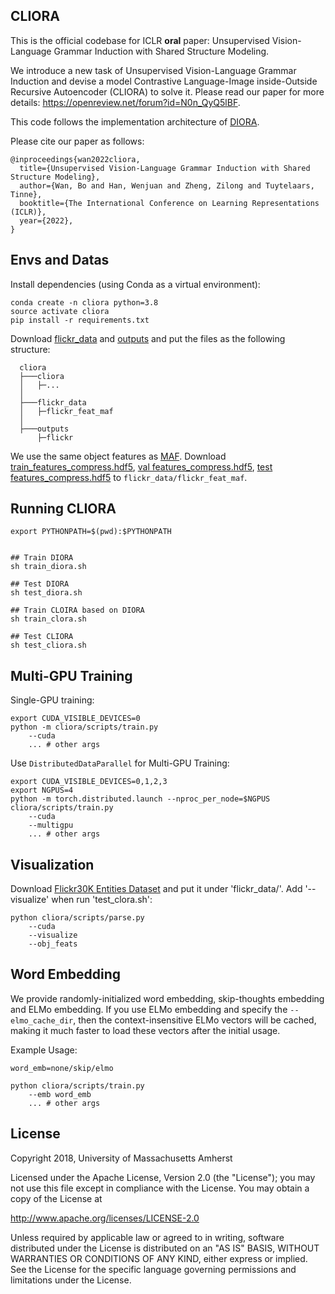 ## CLIORA

This is the official codebase for ICLR **oral** paper: Unsupervised Vision-Language Grammar Induction with Shared Structure Modeling. 

We introduce a new task of Unsupervised Vision-Language Grammar Induction and devise a model Contrastive Language-Image inside-Outside Recursive Autoencoder (CLIORA) to solve it. Please read our paper for more details: https://openreview.net/forum?id=N0n_QyQ5lBF.

This code follows the implementation architecture of [DIORA](https://github.com/iesl/diora).

Please cite our paper as follows:

```
@inproceedings{wan2022cliora,
  title={Unsupervised Vision-Language Grammar Induction with Shared Structure Modeling},
  author={Wan, Bo and Han, Wenjuan and Zheng, Zilong and Tuytelaars, Tinne},
  booktitle={The International Conference on Learning Representations (ICLR)},
  year={2022},
}
```

## Envs and Datas

Install dependencies (using Conda as a virtual environment):

```
conda create -n cliora python=3.8
source activate cliora
pip install -r requirements.txt
```


Download [flickr_data](https://esatkuleuvenbe-my.sharepoint.com/:u:/g/personal/bwan_esat_kuleuven_be/ERcLeIlPJxBDg7Jdf6IwOT0BU5kbcTHSRM7U_dPX_y4ftg?e=j9gyB9) and [outputs](https://esatkuleuvenbe-my.sharepoint.com/:u:/g/personal/bwan_esat_kuleuven_be/EYCdZiPIcj5OtQQqIH49B4gBcfT607sKdnGxrsdkYPKapQ?e=1aGlyk) and put the files as the following structure:

```
  cliora
  ├───cliora
  │   ├─...
  │
  ├───flickr_data
  │   ├─flickr_feat_maf
  │
  ├───outputs
      ├─flickr
```

We use the same object features as [MAF](https://github.com/qinzzz/Multimodal-Alignment-Framework). Download [train_features_compress.hdf5](https://drive.google.com/file/d/1ABnF0SZMf6pOAC89LJXbXZLMW1X86O96/view?usp=sharing), [val features_compress.hdf5](https://drive.google.com/file/d/1iK-yz6PHwRuAciRW1vGkg9Bkj-aBE8yJ/view?usp=sharing), [test features_compress.hdf5](https://drive.google.com/file/d/1pjntkbr20l2MiUBVQLVV6rQNWpXQymFs/view?usp=sharing) to `flickr_data/flickr_feat_maf`.

## Running CLIORA
```
export PYTHONPATH=$(pwd):$PYTHONPATH


## Train DIORA
sh train_diora.sh

## Test DIORA
sh test_diora.sh

## Train CLOIRA based on DIORA
sh train_clora.sh

## Test CLIORA 
sh test_cliora.sh
```

## Multi-GPU Training
Single-GPU training:
```
export CUDA_VISIBLE_DEVICES=0
python -m cliora/scripts/train.py
    --cuda
    ... # other args
```

Use `DistributedDataParallel` for Multi-GPU Training:

```
export CUDA_VISIBLE_DEVICES=0,1,2,3
export NGPUS=4
python -m torch.distributed.launch --nproc_per_node=$NGPUS cliora/scripts/train.py
    --cuda
    --multigpu
    ... # other args
```

## Visualization
Download [Flickr30K Entities Dataset](http://hockenmaier.cs.illinois.edu/DenotationGraph/) and put it under 'flickr_data/'. Add '--visualize' when run 'test_clora.sh':
```
python cliora/scripts/parse.py
    --cuda
    --visualize
    --obj_feats
```

## Word Embedding

We provide randomly-initialized word embedding, skip-thoughts embedding and ELMo embedding. If you use ELMo embedding and specify the `--elmo_cache_dir`, then the context-insensitive ELMo vectors will be cached, making it much faster to load these vectors after the initial usage.

Example Usage:

```
word_emb=none/skip/elmo

python cliora/scripts/train.py
    --emb word_emb
    ... # other args
```


## License

Copyright 2018, University of Massachusetts Amherst

Licensed under the Apache License, Version 2.0 (the "License");
you may not use this file except in compliance with the License.
You may obtain a copy of the License at

   http://www.apache.org/licenses/LICENSE-2.0

Unless required by applicable law or agreed to in writing, software
distributed under the License is distributed on an "AS IS" BASIS,
WITHOUT WARRANTIES OR CONDITIONS OF ANY KIND, either express or implied.
See the License for the specific language governing permissions and
limitations under the License.
